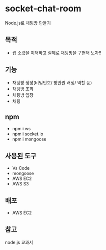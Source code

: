# socket-chat-room
Node.js로 채팅방 만들기 

## 목적

- 웹 소켓을 이해하고 실제로 채팅방을 구현해 보자!!

## 기능

- 채팅방 생성(비밀번호/ 방인원 배정/ 역할 등)
- 채팅방 조회
- 채팅방 입장
- 채팅 

## npm

- npm i ws
- npm i socket.io
- npm i mongoose

## 사용된 도구

- Vs Code
- mongoose
- AWS EC2 
- AWS S3 

## 배포

- AWS EC2 


## 참고 

node.js 교과서 

  
